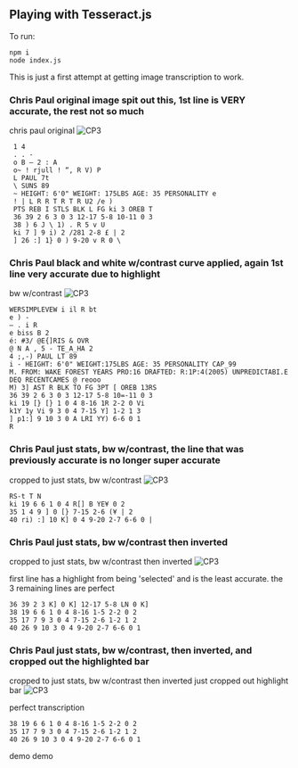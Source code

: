 ## Playing with Tesseract.js

To run:

```
npm i
node index.js
```

This is just a first attempt at getting image transcription to work.

### Chris Paul original image spit out this, 1st line is VERY accurate, the rest not so much

chris paul original
![CP3](https://i.imgur.com/ULlNBw2.png)

```
 1 4
 . . -
 o B — 2 : A
 o~ ! rjull ! “, R V) P
 L PAUL 7t
 \ SUNS 89
 ~ HEIGHT: 6'0" WEIGHT: 175LBS AGE: 35 PERSONALITY e
 ! | L R R T R T R U2 /e )
 PTS REB I STLS BLK L FG ki 3 OREB T
 36 39 2 6 3 0 3 12-17 5-8 10-11 0 3
 38 ) 6 J \ 1) . R 5 v U
 ki 7 ] 9 i) 2 /281 2-8 £ | 2
 ] 26 :] 1} 0 ) 9-20 v R 0 \
```

### Chris Paul black and white w/contrast curve applied, again 1st line very accurate due to highlight

bw w/contrast
![CP3](https://i.imgur.com/oT5IpQ2.png)

```
WERSIMPLEVEW i il R bt
e ) -
— . i R
e biss B 2
é: #3/ @E{]RIS & OVR
@ N A , 5 - TE_A_HA 2
4 ;,-) PAUL LT 89
i - HEIGHT: 6'0" WEIGHT:175LBS AGE: 35 PERSONALITY CAP_99
M. FROM: WAKE FOREST YEARS PRO:16 DRAFTED: R:1P:4(2005) UNPREDICTABI.E
DEQ RECENTCAMES @ reooo
M) 3] AST R BLK TO FG 3PT [ OREB 13RS
36 39 2 6 3 0 3 12-17 5-8 10=-11 0 3
ki 19 [} [} 1 0 4 8-16 1R 2-2 0 Vi
k1Y 1y Vi 9 3 0 4 7-15 Y] 1-2 1 3
] p1:] 9 10 3 0 A LRI YY) 6-6 0 1
R
```

### Chris Paul just stats, bw w/contrast, the line that was previously accurate is no longer super accurate

cropped to just stats, bw w/contrast
![CP3](https://i.imgur.com/AJIx2S2.png)

```
RS-t T N
ki 19 6 6 1 0 4 R[] B YE¥ 0 2
35 1 4 9 ] 0 [} 7-15 2-6 (¥ | 2
40 ri) :] 10 K] 0 4 9-20 2-7 6-6 0 |
```

### Chris Paul just stats, bw w/contrast then inverted

cropped to just stats, bw w/contrast then inverted
![CP3](https://i.imgur.com/qLuxipP.png)

first line has a highlight from being 'selected' and is the least accurate. the 3 remaining lines are perfect

```
36 39 2 3 K] 0 K] 12-17 5-8 LN 0 K]
38 19 6 6 1 0 4 8-16 1-5 2-2 0 2
35 17 7 9 3 0 4 7-15 2-6 1-2 1 2
40 26 9 10 3 0 4 9-20 2-7 6-6 0 1
```

### Chris Paul just stats, bw w/contrast, then inverted, and cropped out the highlighted bar

cropped to just stats, bw w/contrast then inverted just cropped out highlight bar
![CP3](https://i.imgur.com/1KxK1AY.png)

perfect transcription

```
38 19 6 6 1 0 4 8-16 1-5 2-2 0 2
35 17 7 9 3 0 4 7-15 2-6 1-2 1 2
40 26 9 10 3 0 4 9-20 2-7 6-6 0 1
```

demo
demo
